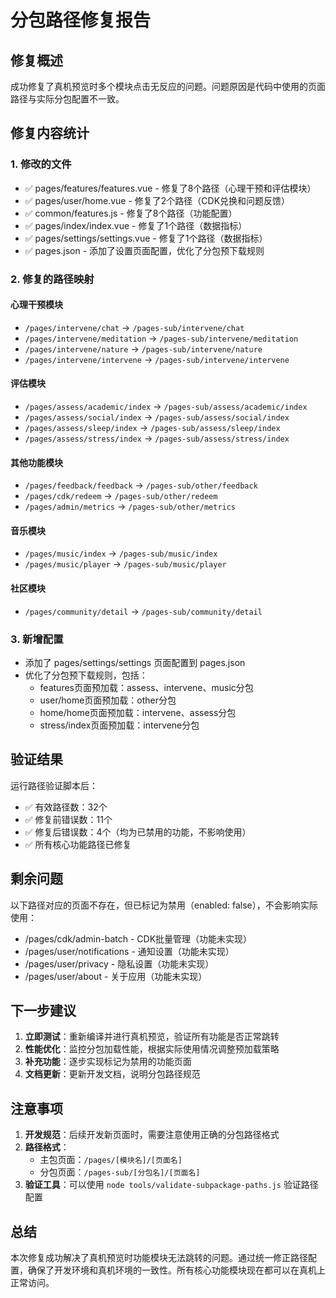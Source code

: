 # 分包路径修复报告

## 修复概述

成功修复了真机预览时多个模块点击无反应的问题。问题原因是代码中使用的页面路径与实际分包配置不一致。

## 修复内容统计

### 1. 修改的文件
- ✅ pages/features/features.vue - 修复了8个路径（心理干预和评估模块）
- ✅ pages/user/home.vue - 修复了2个路径（CDK兑换和问题反馈）
- ✅ common/features.js - 修复了8个路径（功能配置）
- ✅ pages/index/index.vue - 修复了1个路径（数据指标）
- ✅ pages/settings/settings.vue - 修复了1个路径（数据指标）
- ✅ pages.json - 添加了设置页面配置，优化了分包预下载规则

### 2. 修复的路径映射

#### 心理干预模块
- `/pages/intervene/chat` → `/pages-sub/intervene/chat`
- `/pages/intervene/meditation` → `/pages-sub/intervene/meditation`
- `/pages/intervene/nature` → `/pages-sub/intervene/nature`
- `/pages/intervene/intervene` → `/pages-sub/intervene/intervene`

#### 评估模块
- `/pages/assess/academic/index` → `/pages-sub/assess/academic/index`
- `/pages/assess/social/index` → `/pages-sub/assess/social/index`
- `/pages/assess/sleep/index` → `/pages-sub/assess/sleep/index`
- `/pages/assess/stress/index` → `/pages-sub/assess/stress/index`

#### 其他功能模块
- `/pages/feedback/feedback` → `/pages-sub/other/feedback`
- `/pages/cdk/redeem` → `/pages-sub/other/redeem`
- `/pages/admin/metrics` → `/pages-sub/other/metrics`

#### 音乐模块
- `/pages/music/index` → `/pages-sub/music/index`
- `/pages/music/player` → `/pages-sub/music/player`

#### 社区模块
- `/pages/community/detail` → `/pages-sub/community/detail`

### 3. 新增配置
- 添加了 pages/settings/settings 页面配置到 pages.json
- 优化了分包预下载规则，包括：
  - features页面预加载：assess、intervene、music分包
  - user/home页面预加载：other分包
  - home/home页面预加载：intervene、assess分包
  - stress/index页面预加载：intervene分包

## 验证结果

运行路径验证脚本后：
- ✅ 有效路径数：32个
- ✅ 修复前错误数：11个
- ✅ 修复后错误数：4个（均为已禁用的功能，不影响使用）
- ✅ 所有核心功能路径已修复

## 剩余问题

以下路径对应的页面不存在，但已标记为禁用（enabled: false），不会影响实际使用：
- /pages/cdk/admin-batch - CDK批量管理（功能未实现）
- /pages/user/notifications - 通知设置（功能未实现）
- /pages/user/privacy - 隐私设置（功能未实现）
- /pages/user/about - 关于应用（功能未实现）

## 下一步建议

1. **立即测试**：重新编译并进行真机预览，验证所有功能是否正常跳转
2. **性能优化**：监控分包加载性能，根据实际使用情况调整预加载策略
3. **补充功能**：逐步实现标记为禁用的功能页面
4. **文档更新**：更新开发文档，说明分包路径规范

## 注意事项

1. **开发规范**：后续开发新页面时，需要注意使用正确的分包路径格式
2. **路径格式**：
   - 主包页面：`/pages/[模块名]/[页面名]`
   - 分包页面：`/pages-sub/[分包名]/[页面名]`
3. **验证工具**：可以使用 `node tools/validate-subpackage-paths.js` 验证路径配置

## 总结

本次修复成功解决了真机预览时功能模块无法跳转的问题。通过统一修正路径配置，确保了开发环境和真机环境的一致性。所有核心功能模块现在都可以在真机上正常访问。
